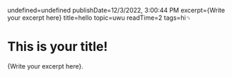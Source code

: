 undefined=undefined
publishDate=12/3/2022, 3:00:44 PM
excerpt={Write your excerpt here}
title=hello
topic=uwu
readTime=2
tags=hi␟
# This is your title!
{Write your excerpt here}.